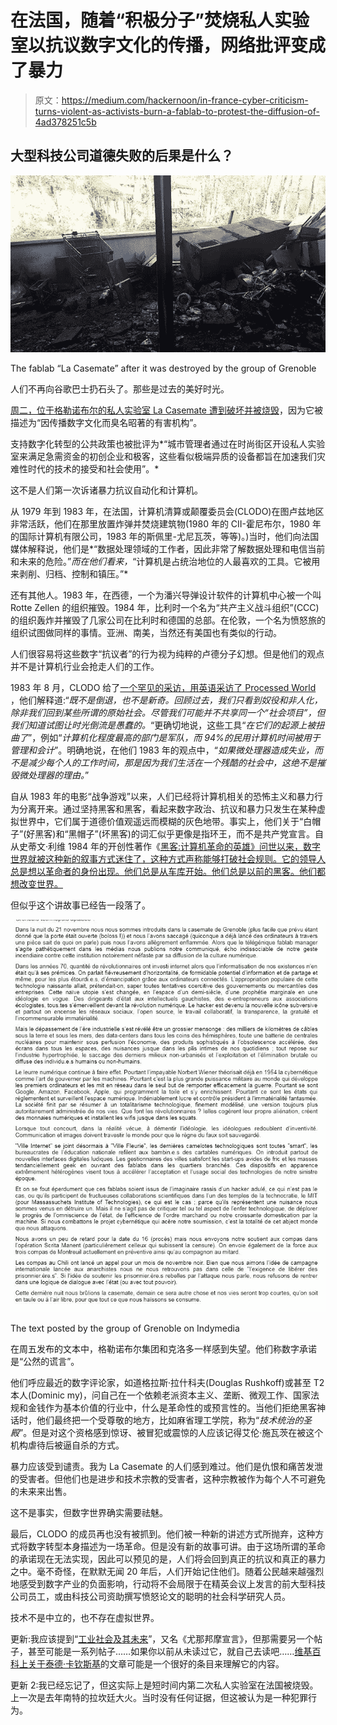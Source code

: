 # 在法国，随着“积极分子”焚烧私人实验室以抗议数字文化的传播，网络批评变成了暴力

> 原文：<https://medium.com/hackernoon/in-france-cyber-criticism-turns-violent-as-activists-burn-a-fablab-to-protest-the-diffusion-of-4ad378251c5b>

## 大型科技公司道德失败的后果是什么？

![](img/f0c55531ed9d97794984a9afb1cfdc7f.png)

The fablab “La Casemate” after it was destroyed by the group of Grenoble

人们不再向谷歌巴士扔石头了。那些是过去的美好时光。

[周二，位于格勒诺布尔的私人实验室 La Casemate 遭到破坏并被烧毁](https://www.francebleu.fr/infos/faits-divers-justice/l-incendie-de-la-casemate-de-grenoble-revendique-1511540523)，因为它被描述为“因传播数字文化而臭名昭著的有害机构”。

支持数字化转型的公共政策也被批评为*“城市管理者通过在时尚街区开设私人实验室来满足急需资金的初创企业和极客，这些看似极端异质的设备都旨在加速我们灾难性时代的技术的接受和社会使用”。*

这不是人们第一次诉诸暴力抗议自动化和计算机。

从 1979 年到 1983 年，在法国，计算机清算或颠覆委员会(CLODO)在图卢兹地区非常活跃，他们在那里放置炸弹并焚烧建筑物(1980 年的 CII-霍尼布尔，1980 年的国际计算机有限公司，1983 年的斯佩里-尤尼瓦茨，等等)。)当时，他们向法国媒体解释说，他们是*“数据处理领域的工作者，因此非常了解数据处理和电信当前和未来的危险。”*而在他们看来，*“计算机是占统治地位的人最喜欢的工具。它被用来剥削、归档、控制和镇压。”*

还有其他人。1983 年，在西德，一个为潘兴导弹设计软件的计算机中心被一个叫 Rotte Zellen 的组织摧毁。1984 年，比利时一个名为“共产主义战斗组织”(CCC)的组织轰炸并摧毁了几家公司在比利时和德国的总部。在伦敦，一个名为愤怒旅的组织试图做同样的事情。亚洲、南美，当然还有美国也有类似的行动。

人们很容易将这些数字“抗议者”的行为视为纯粹的卢德分子幻想。但是他们的观点并不是计算机行业会抢走人们的工作。

1983 年 8 月，CLODO 给了[一个罕见的采访，用英语采访了 Processed World](http://www.processedworld.com/Issues/issue10/i10clodo.htm) ，他们解释道:“*既不是倒退，也不是新奇。回顾过去，我们只看到奴役和非人化，除非我们回到某些所谓的原始社会。尽管我们可能并不共享同一个“社会项目”，但我们知道试图让时光倒流是愚蠢的。*“更确切地说，这些工具“*在它们的起源上被扭曲了*”，例如“*计算机化程度最高的部门是军队，而 94%的民用计算机时间被用于管理和会计*”。明确地说，在他们 1983 年的观点中，“*如果微处理器造成失业，而不是减少每个人的工作时间，那是因为我们生活在一个残酷的社会中，这绝不是摧毁微处理器的理由。*”

自从 1983 年的电影“战争游戏”以来，人们已经将计算机相关的恐怖主义和暴力行为分离开来。通过坚持黑客和黑客，看起来数字政治、抗议和暴力只发生在某种虚拟世界中，它们属于道德价值观遥远而模糊的灰色地带。事实上，他们关于“白帽子”(好黑客)和“黑帽子”(坏黑客)的词汇似乎更像是指环王，而不是共产党宣言。自从史蒂文·利维 1984 年的开创性著作《[黑客:计算机革命的英雄》问世以来，数字世界就被这种新的叙事方式迷住了，这种方式声称能够打破社会规则。它的领导人总是想以革命者的身份出现。他们总是从车库开始。他们总是以前的黑客。他们都想改变世界。](https://en.wikipedia.org/wiki/Hackers:_Heroes_of_the_Computer_Revolution)

但似乎这个讲故事已经告一段落了。

![](img/e5f59dcff4addb5607587c4aba790ce3.png)

The text posted by the group of Grenoble on Indymedia

在周五发布的文本中，格勒诺布尔集团和克洛多一样感到失望。他们称数字承诺是“公然的谎言”。

他们呼应最近的数字评论家，如道格拉斯·拉什科夫(Douglas Rushkoff)或甚至 T2 本人(Dominic my)，问自己在一个依赖老派资本主义、垄断、微观工作、国家法规和金钱作为基本价值的行业中，什么是革命性的或预言性的。当他们拒绝黑客神话时，他们最终把一个受尊敬的地方，比如麻省理工学院，称为“*技术统治的圣殿*”。但是对这个资格感到惊讶、被冒犯或震惊的人应该记得艾伦·施瓦茨在被这个机构虐待后被逼自杀的方式。

暴力应该受到谴责。我为 La Casemate 的人们感到难过。他们是仇恨和痛苦发泄的受害者。但他们也是进步和技术宗教的受害者，这种宗教被作为每个人不可避免的未来来出售。

这不是事实，但数字世界确实需要祛魅。

最后，CLODO 的成员再也没有被抓到。他们被一种新的讲述方式所抛弃，这种方式将数字转型本身描述为一场革命。但是没有新的故事可讲。由于这场所谓的革命的承诺现在无法实现，因此可以预见的是，人们将会回到真正的抗议和真正的暴力之中。毫不奇怪，在默默无闻 20 年后，人们开始记住他们。随着公民越来越强烈地感受到数字产业的负面影响，行动将不会局限于在精英会议上发言的前大型科技公司员工，或由科技公司资助撰写愤怒论文的聪明的社会科学研究人员。

技术不是中立的，也不存在虚拟世界。

更新:我应该提到“[工业社会及其未来](http://www.washingtonpost.com/wp-srv/national/longterm/unabomber/manifesto.text.htm)”，又名《尤那邦摩宣言》，但那需要另一个帖子，甚至可能是一系列帖子……如果你以前从未读过它，就自己去读吧……[维基百科上关于泰德·卡钦斯基](https://en.wikipedia.org/wiki/Ted_Kaczynski#Industrial_Society_and_Its_Future)的文章可能是一个很好的条目来理解它的内容。

更新 2:我已经忘记了，但这实际上是短时间内第二次私人实验室在法国被烧毁。上一次是去年南特的拉坎廷大火。当时没有任何证据，但这被认为是一种犯罪行为。